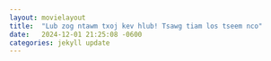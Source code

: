 ```yaml
---
layout: movielayout
title:  "Lub zog ntawm txoj kev hlub! Tsawg tiam los tseem nco"
date:   2024-12-01 21:25:08 -0600
categories: jekyll update
---
```

